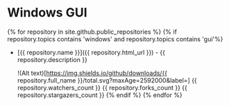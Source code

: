 # Windows GUI
{% for repository in site.github.public_repositories %}
  {% if repository.topics contains 'windows' and repository.topics contains 'gui'%}
* [{{ repository.name }}]({{ repository.html_url }}) - {{ repository.description }}

  !(Alt text)[https://img.shields.io/github/downloads/{{ repository.full_name }}/total.svg?maxAge=2592000&label=]
  {{ repository.watchers_count }} {{ repository.forks_count }} {{ repository.stargazers_count }}
  {% endif %}
{% endfor %}
